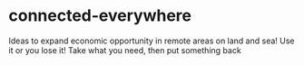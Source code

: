 # connected-everywhere
Ideas to expand economic opportunity in remote areas on land and sea!
Use it or you lose it! Take what you need, then put something back
